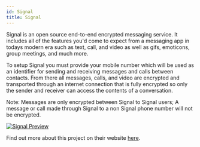 ```yaml
---
id: Signal
title: Signal
---
```


Signal is an open source end-to-end encrypted messaging service. It includes all of the features you'd come to expect from a messaging app in todays modern era such as text, call, and video as well as gifs, emoticons, group meetings, and much more.

To setup Signal you must provide your mobile number which will be used as an identifier for sending and receiving messages and calls between contacts. From there all messages, calls, and video are encrypted and transported through an internet connection that is fully encrypted so only the sender and receiver can access the contents of a conversation.

Note: Messages are only encrypted between Signal to Signal users; A message or call made through Signal to a non Signal phone number will not be encrypted.

[<img alt="Signal Preview" src="/img/Signal.png" />](https://www.signal.org/)

Find out more about this project on their website [here](https://www.signal.org/).
